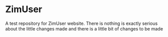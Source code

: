 # ZimUser
A test repository for ZimUser website. There is nothing is exactly serious about the little changes made and there is a little bit of changes to be made
